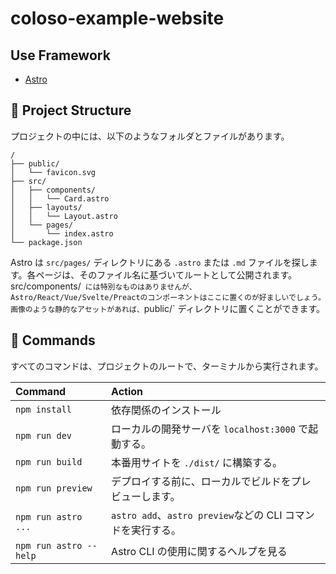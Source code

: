 # coloso-example-website

## Use Framework

- [Astro](https://astro.build/)

## 🚀 Project Structure

プロジェクトの中には、以下のようなフォルダとファイルがあります。

```
/
├── public/
│   └── favicon.svg
├── src/
│   ├── components/
│   │   └── Card.astro
│   ├── layouts/
│   │   └── Layout.astro
│   └── pages/
│       └── index.astro
└── package.json
```

Astro は `src/pages/` ディレクトリにある `.astro` または `.md` ファイルを探します。各ページは、そのファイル名に基づいてルートとして公開されます。
src/components/` には特別なものはありませんが、Astro/React/Vue/Svelte/Preactのコンポーネントはここに置くのが好ましいでしょう。
画像のような静的なアセットがあれば、`public/` ディレクトリに置くことができます。

## 🧞 Commands

すべてのコマンドは、プロジェクトのルートで、ターミナルから実行されます。

| Command                | Action                                                      |
| :--------------------- | :---------------------------------------------------------- |
| `npm install`          | 依存関係のインストール                                      |
| `npm run dev`          | ローカルの開発サーバを `localhost:3000` で起動する。        |
| `npm run build`        | 本番用サイトを `./dist/` に構築する。                       |
| `npm run preview`      | デプロイする前に、ローカルでビルドをプレビューします。      |
| `npm run astro ...`    | `astro add`、`astro preview`などの CLI コマンドを実行する。 |
| `npm run astro --help` | Astro CLI の使用に関するヘルプを見る                        |

